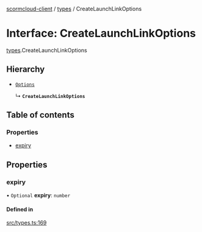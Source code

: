 [scormcloud-client](../README.md) / [types](../modules/types.md) / CreateLaunchLinkOptions

# Interface: CreateLaunchLinkOptions

[types](../modules/types.md).CreateLaunchLinkOptions

## Hierarchy

- [`Options`](types.Options.md)

  ↳ **`CreateLaunchLinkOptions`**

## Table of contents

### Properties

- [expiry](types.CreateLaunchLinkOptions.md#expiry)

## Properties

### expiry

• `Optional` **expiry**: `number`

#### Defined in

[src/types.ts:169](https://github.com/distributhor/scormcloud-client/blob/49508a5/src/types.ts#L169)
